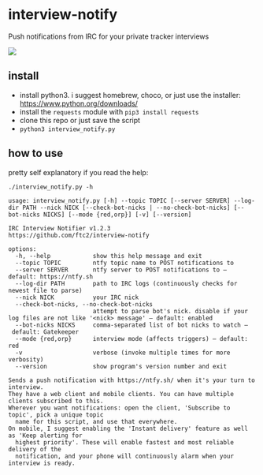 # interview-notify
Push notifications from IRC for your private tracker interviews

<img src="https://i.imgur.com/ZLFyxgY.png">

## install

- install python3. i suggest homebrew, choco, or just use the installer: https://www.python.org/downloads/
- install the `requests` module with `pip3 install requests`
- clone this repo or just save the script
- `python3 interview_notify.py`

## how to use

pretty self explanatory if you read the help:

```
./interview_notify.py -h

usage: interview_notify.py [-h] --topic TOPIC [--server SERVER] --log-dir PATH --nick NICK [--check-bot-nicks | --no-check-bot-nicks] [--bot-nicks NICKS] [--mode {red,orp}] [-v] [--version]

IRC Interview Notifier v1.2.3
https://github.com/ftc2/interview-notify

options:
  -h, --help            show this help message and exit
  --topic TOPIC         ntfy topic name to POST notifications to
  --server SERVER       ntfy server to POST notifications to – default: https://ntfy.sh
  --log-dir PATH        path to IRC logs (continuously checks for newest file to parse)
  --nick NICK           your IRC nick
  --check-bot-nicks, --no-check-bot-nicks
                        attempt to parse bot's nick. disable if your log files are not like '<nick> message' – default: enabled
  --bot-nicks NICKS     comma-separated list of bot nicks to watch – default: Gatekeeper
  --mode {red,orp}      interview mode (affects triggers) – default: red
  -v                    verbose (invoke multiple times for more verbosity)
  --version             show program's version number and exit

Sends a push notification with https://ntfy.sh/ when it's your turn to interview.
They have a web client and mobile clients. You can have multiple clients subscribed to this.
Wherever you want notifications: open the client, 'Subscribe to topic', pick a unique topic
  name for this script, and use that everywhere.
On mobile, I suggest enabling the 'Instant delivery' feature as well as 'Keep alerting for
  highest priority'. These will enable fastest and most reliable delivery of the
  notification, and your phone will continuously alarm when your interview is ready.
```
